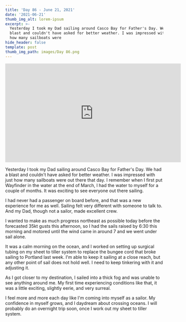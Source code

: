 ```yaml
---
title: 'Day 86 - June 21, 2021'
date: '2021-06-21'
thumb_img_alt: lorem-ipsum
excerpt: >-
  Yesterday I took my Dad sailing around Casco Bay for Father's Day. We had a
  blast and couldn't have asked for better weather. I was impressed with just
  how many sailboats were
hide_header: false
template: post
thumb_img_path: images/Day 86.png
---
```


<iframe src="https://www.facebook.com/plugins/video.php?height=315&href=https%3A%2F%2Fwww.facebook.com%2FAnchorAdventures1%2Fvideos%2F174068524695456%2F&show_text=false&width=560&t=0" width="560" height="315" style="border:none;overflow:hidden" scrolling="no" frameborder="0" allowfullscreen="true" allow="autoplay; clipboard-write; encrypted-media; picture-in-picture; web-share" allowFullScreen="true"></iframe>
<br />

Yesterday I took my Dad sailing around Casco Bay for Father's Day. We had a blast and couldn't have asked for better weather. I was impressed with just how many sailboats were out there that day. I remember when I first put Wayfinder in the water at the end of March, I had the water to myself for a couple of months. It was exciting to see everyone out there sailing.


I had never had a passenger on board before, and that was a new experience for me as well. Sailing felt very different with someone to talk to. And my Dad, though not a sailor, made excellent crew.


I wanted to make as much progress northeast as possible today before the forecasted 35kt gusts this afternoon, so I had the sails raised by 6:30 this morning and motored until the wind came in around 7 and we went under sail alone.


It was a calm morning on the ocean, and I worked on setting up surgical tubing on my sheet to tiller system to replace the bungee cord that broke sailing to Portland last week. I'm able to keep it sailing at a close reach, but any other point of sail does not hold well. I need to keep tinkering with it and adjusting it.


As I got closer to my destination, I sailed into a thick fog and was unable to see anything around me. My first time experiencing conditions like that, it was a little exciting, slightly eerie, and very surreal.


I feel more and more each day like I'm coming into myself as a sailor. My confidence in myself grows, and I daydream about crossing oceans. I will probably do an overnight trip soon, once I work out my sheet to tiller system.
